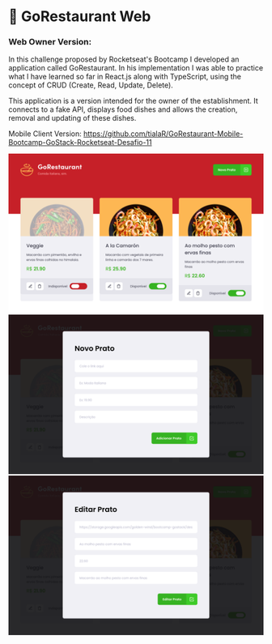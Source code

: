 <h1>🚀 GoRestaurant Web</h1>

<h3>Web Owner Version:</h3>
<p>
In this challenge proposed by Rocketseat's Bootcamp I developed an application called GoRestaurant.
In his implementation I was able to practice what I have learned so far in React.js along with TypeScript, using the concept of CRUD (Create, Read, Update, Delete).
    
This application is a version intended for the owner of the establishment. It connects to a fake API, displays food dishes and allows the creation, removal and updating of these dishes.
</p>

Mobile Client Version: https://github.com/tialaR/GoRestaurant-Mobile-Bootcamp-GoStack-Rocketseat-Desafio-11

![](tela01.png)
![](tela02.png)
![](tela03.png)
